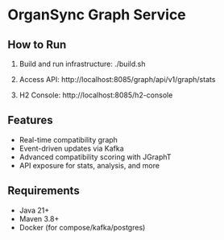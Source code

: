 # OrganSync Graph Service

## How to Run

1. Build and run infrastructure:
   ./build.sh

2. Access API:
   http://localhost:8085/graph/api/v1/graph/stats

3. H2 Console:
   http://localhost:8085/h2-console

## Features

- Real-time compatibility graph
- Event-driven updates via Kafka
- Advanced compatibility scoring with JGraphT
- API exposure for stats, analysis, and more

## Requirements

- Java 21+
- Maven 3.8+
- Docker (for compose/kafka/postgres)
